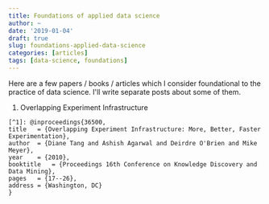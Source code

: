 ```yaml
---
title: Foundations of applied data science
author: ~
date: '2019-01-04'
draft: true
slug: foundations-applied-data-science
categories: [articles]
tags: [data-science, foundations]
---
```


Here are a few papers / books / articles which I consider foundational to the practice of data science. I'll write separate posts about some of them.

1. Overlapping Experiment Infrastructure

```
[^1]: @inproceedings{36500,
title   = {Overlapping Experiment Infrastructure: More, Better, Faster Experimentation},
author  = {Diane Tang and Ashish Agarwal and Deirdre O'Brien and Mike Meyer},
year    = {2010},
booktitle   = {Proceedings 16th Conference on Knowledge Discovery and Data Mining},
pages   = {17--26},
address = {Washington, DC}
}
```